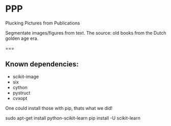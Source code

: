 PPP
===

Plucking Pictures from Publications

Segmentate images/figures from text. The source: old books from the Dutch golden age era.

===  

## Known dependencies:  
* scikit-image
* six
* cython
* pystruct
* cvxopt

One could install those with pip, thats what we did!

sudo apt-get install python-scikit-learn 
pip install -U scikit-learn

